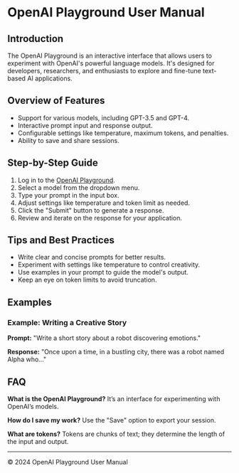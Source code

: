 # OpenAI Playground User Manual

## Introduction

The OpenAI Playground is an interactive interface that allows users to experiment with OpenAI's powerful language models. It's designed for developers, researchers, and enthusiasts to explore and fine-tune text-based AI applications.

## Overview of Features

- Support for various models, including GPT-3.5 and GPT-4.
- Interactive prompt input and response output.
- Configurable settings like temperature, maximum tokens, and penalties.
- Ability to save and share sessions.

## Step-by-Step Guide

1. Log in to the [OpenAI Playground](https://platform.openai.com/playground/).
2. Select a model from the dropdown menu.
3. Type your prompt in the input box.
4. Adjust settings like temperature and token limit as needed.
5. Click the "Submit" button to generate a response.
6. Review and iterate on the response for your application.

## Tips and Best Practices

- Write clear and concise prompts for better results.
- Experiment with settings like temperature to control creativity.
- Use examples in your prompt to guide the model's output.
- Keep an eye on token limits to avoid truncation.

## Examples

### Example: Writing a Creative Story

**Prompt:** "Write a short story about a robot discovering emotions."

**Response:**
"Once upon a time, in a bustling city, there was a robot named Alpha who..."

## FAQ

**What is the OpenAI Playground?**
It’s an interface for experimenting with OpenAI’s models.

**How do I save my work?**
Use the "Save" option to export your session.

**What are tokens?**
Tokens are chunks of text; they determine the length of the input and output.

---

© 2024 OpenAI Playground User Manual
